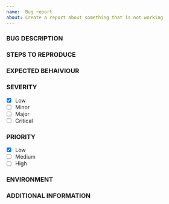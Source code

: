 ```yaml
---
name:  Bug report
about: Create a report about something that is not working
---
```


### BUG DESCRIPTION
<!--- MANDATORY: Please describe the problem here -->

### STEPS TO REPRODUCE
<!--- MANDATORY: Please describe steps to reproduce bug -->

### EXPECTED BEHAIVIOUR
<!--- MANDATORY: Please describe expected behaviour -->

### SEVERITY
  - [x] Low
  - [ ] Minor
  - [ ] Major
  - [ ] Critical

### PRIORITY
  - [x] Low
  - [ ] Medium
  - [ ] High

### ENVIRONMENT
<!--- OPTIONAL: Please define your environment configuration -->
<!--- such as operating system, .Net sdk versions and so on -->

### ADDITIONAL INFORMATION
<!--- OPTIONAL:  you can additional information such as
<!--- visual proofs, logs here -->